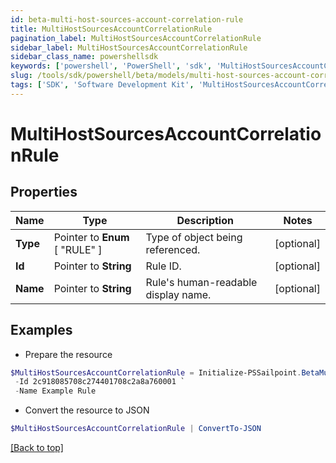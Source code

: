 ```yaml
---
id: beta-multi-host-sources-account-correlation-rule
title: MultiHostSourcesAccountCorrelationRule
pagination_label: MultiHostSourcesAccountCorrelationRule
sidebar_label: MultiHostSourcesAccountCorrelationRule
sidebar_class_name: powershellsdk
keywords: ['powershell', 'PowerShell', 'sdk', 'MultiHostSourcesAccountCorrelationRule', 'BetaMultiHostSourcesAccountCorrelationRule'] 
slug: /tools/sdk/powershell/beta/models/multi-host-sources-account-correlation-rule
tags: ['SDK', 'Software Development Kit', 'MultiHostSourcesAccountCorrelationRule', 'BetaMultiHostSourcesAccountCorrelationRule']
---
```



# MultiHostSourcesAccountCorrelationRule

## Properties

Name | Type | Description | Notes
------------ | ------------- | ------------- | -------------
**Type** |  Pointer to  **Enum** [  "RULE" ] | Type of object being referenced. | [optional] 
**Id** |  Pointer to **String** | Rule ID. | [optional] 
**Name** |  Pointer to **String** | Rule's human-readable display name. | [optional] 

## Examples

- Prepare the resource
```powershell
$MultiHostSourcesAccountCorrelationRule = Initialize-PSSailpoint.BetaMultiHostSourcesAccountCorrelationRule  -Type RULE `
 -Id 2c918085708c274401708c2a8a760001 `
 -Name Example Rule
```

- Convert the resource to JSON
```powershell
$MultiHostSourcesAccountCorrelationRule | ConvertTo-JSON
```


[[Back to top]](#) 

